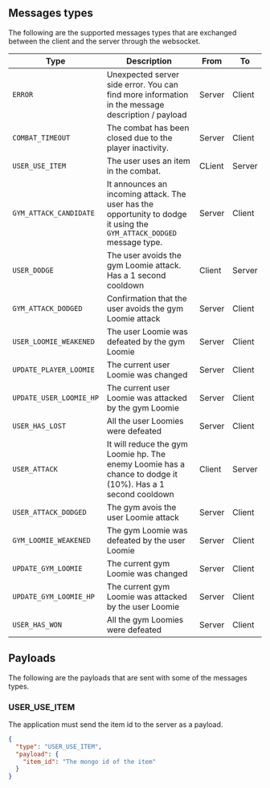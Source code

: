 ## Messages types

The following are the supported messages types that are exchanged between the client and the server through the websocket.

| Type                    | Description                                                                                                           | From   | To     |
| ----------------------- | --------------------------------------------------------------------------------------------------------------------- | ------ | ------ |
| `ERROR`                 | Unexpected server side error. You can find more information in the message description / payload                      | Server | Client |
| `COMBAT_TIMEOUT`        | The combat has been closed due to the player inactivity.                                                              | Server | Client |
| `USER_USE_ITEM`         | The user uses an item in the combat.                                                                                  | CLient | Server |
| `GYM_ATTACK_CANDIDATE`  | It announces an incoming attack. The user has the opportunity to dodge it using the `GYM_ATTACK_DODGED` message type. | Server | Client |
| `USER_DODGE`            | The user avoids the gym Loomie attack. Has a 1 second cooldown                                                        | Client | Server |
| `GYM_ATTACK_DODGED`     | Confirmation that the user avoids the gym Loomie attack                                                               | Server | Client |
| `USER_LOOMIE_WEAKENED`  | The user Loomie was defeated by the gym Loomie                                                                        | Server | Client |
| `UPDATE_PLAYER_LOOMIE`  | The current user Loomie was changed                                                                                   | Server | Client |
| `UPDATE_USER_LOOMIE_HP` | The current user Loomie was attacked by the gym Loomie                                                                | Server | Client |
| `USER_HAS_LOST`         | All the user Loomies were defeated                                                                                    | Server | Client |
| `USER_ATTACK`           | It will reduce the gym Loomie hp. The enemy Loomie has a chance to dodge it (10%). Has a 1 second cooldown            | Client | Server |
| `USER_ATTACK_DODGED`    | The gym avois the user Loomie attack                                                                                  | Server | Client |
| `GYM_LOOMIE_WEAKENED`   | The gym Loomie was defeated by the user Loomie                                                                        | Server | Client |
| `UPDATE_GYM_LOOMIE`     | The current gym Loomie was changed                                                                                    | Server | Client |
| `UPDATE_GYM_LOOMIE_HP`  | The current gym Loomie was attacked by the user Loomie                                                                | Server | Client |
| `USER_HAS_WON`          | All the gym Loomies were defeated                                                                                     | Server | Client |

## Payloads

The following are the payloads that are sent with some of the messages types.

### USER_USE_ITEM

The application must send the item id to the server as a payload.

```json
{
  "type": "USER_USE_ITEM",
  "payload": {
    "item_id": "The mongo id of the item"
  }
}
```
